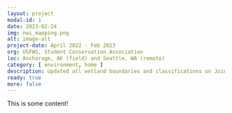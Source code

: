 ```yaml
---
layout: project
modal-id: 1
date: 2023-02-24
img: nwi_mapping.png
alt: image-alt
project-date: April 2022 - Feb 2023
org: USFWS, Student Conservation Association
loc: Anchorage, AK (field) and Seattle, WA (remote)
category: [ environment, home ]
description: Updated all wetland boundaries and classifications on Joint Base Elmendorf-Richardson (JBER) for the National Wetlands Inventory (NWI) using ArcGIS Pro. Available on the <a href="https://fwsprimary.wim.usgs.gov/wetlands/apps/wetlands-mapper/">NWI Wetlands Mapper</a> by end of 2023.
ready: true
more: false
---
```


This is some content!